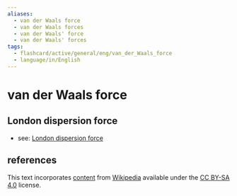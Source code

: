 ```yaml
---
aliases:
  - van der Waals force
  - van der Waals forces
  - van der Waals' force
  - van der Waals' forces
tags:
  - flashcard/active/general/eng/van_der_Waals_force
  - language/in/English
---
```


# van der Waals force

## London dispersion force

- see: [London dispersion force](London%20dispersion%20force.md)

## references

This text incorporates [content](https://en.wikipedia.org/wiki/van_der_Waals_force) from [Wikipedia](Wikipedia.md) available under the [CC BY-SA 4.0](https://creativecommons.org/licenses/by-sa/4.0/) license.
